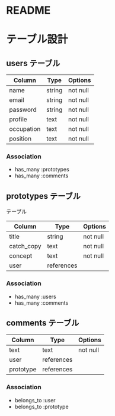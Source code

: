 # README

# テーブル設計

## users テーブル

| Column     | Type   | Options   |
| --------   | ------ | --------- |
| name       | string | not null  |
| email      | string | not null  |
| password   | string | not null  |
| profile    | text   | not null  |
| occupation | text   | not null  |
| position   | text   | not null  |

### Association

- has_many :prototypes
- has_many :comments

## prototypes テーブル
 テーブル

| Column     | Type       | Options   |
| ---------- | ---------- | --------- |
| title      | string     | not null  |
| catch_copy | text       | not null  |
| concept    | text       | not null  |
| user       | references |           |

### Association

- has_many :users
- has_many :comments

## comments テーブル

| Column    | Type       | Options  |
| --------- | ---------- | ---------|
| text      | text       | not null |
| user      | references |          |
| prototype | references |          |

### Association

- belongs_to :user
- belongs_to :prototype
